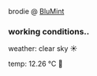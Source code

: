 brodie @ [BluMint](https://www.linkedin.com/company/blumint-io/)

<!--weather_start-->
### working conditions..

weather: clear sky ☀️

temp: 12.26 °C 👕

<!--weather_end-->
